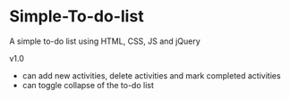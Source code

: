 # Simple-To-do-list
A simple to-do list using HTML, CSS, JS and jQuery

v1.0
  - can add new activities, delete activities and mark completed activities
  - can toggle collapse of the to-do list

